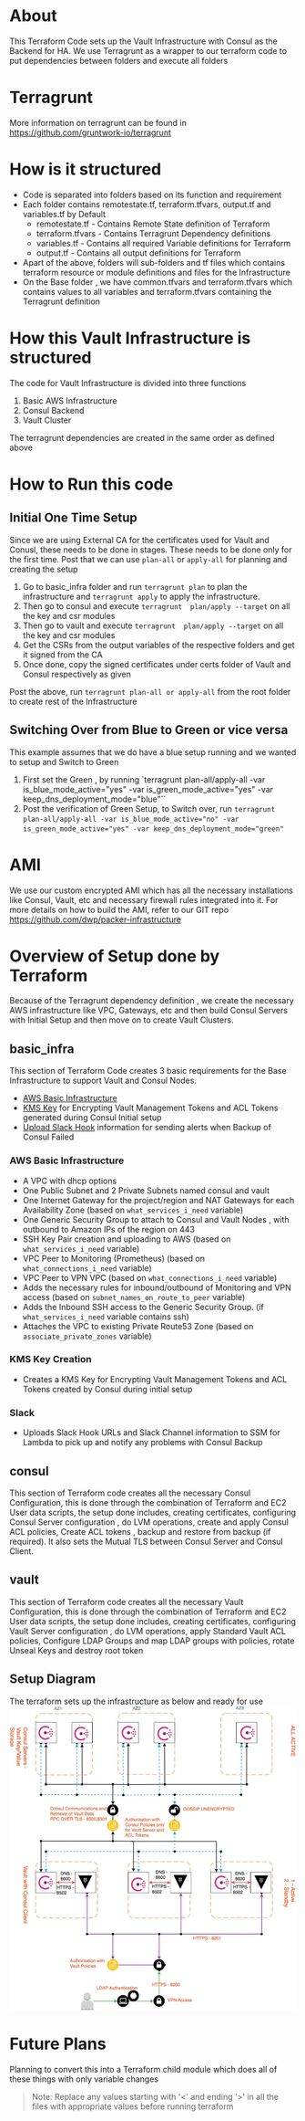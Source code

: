 # About
This Terraform Code sets up the Vault Infrastructure with Consul as the Backend for HA. We use Terragrunt as a wrapper to our terraform code to put dependencies between folders and execute all folders

# Terragrunt

More information on terragrunt can be found in https://github.com/gruntwork-io/terragrunt

# How is it structured

* Code is separated into folders based on its function and requirement
* Each folder contains remotestate.tf, terraform.tfvars, output.tf and variables.tf by Default
    * remotestate.tf - Contains Remote State definition of Terraform
    * terraform.tfvars - Contains Terragrunt Dependency definitions
    * variables.tf - Contains all required Variable definitions for Terraform
    * output.tf - Contains all output definitions for Terraform
* Apart of the above, folders will sub-folders and tf files which contains terraform resource or module definitions and files for the Infrastructure
* On the Base folder , we have common.tfvars and terraform.tfvars which contains values to all variables and terraform.tfvars containing the Terragrunt definition

# How this Vault Infrastructure is structured

The code for Vault Infrastructure is divided into three functions
1. Basic AWS Infrastructure
2. Consul Backend
3. Vault Cluster

The terragrunt dependencies are created in the same order as defined above


# How to Run this code

## Initial One Time Setup
Since we are using External CA for the certificates used for Vault and Conusl, these needs to be done in stages. These needs to be done only for the first time. Post that we can use `plan-all` or `apply-all` for planning and creating the setup

1. Go to basic_infra folder and run `terragrunt plan` to plan the infrastructure and `terragrunt apply` to apply the infrastructure.
2. Then go to consul and execute `terragrunt  plan/apply --target` on all the key and csr modules
3. Then go to vault and execute `terragrunt  plan/apply --target` on all the key and csr modules
4. Get the CSRs from the output variables of the respective folders and get it signed from the CA
5. Once done, copy the signed certificates under certs folder of Vault and Consul respectively as given

Post the above, run `terragrunt plan-all or apply-all` from the root folder to create rest of the Infrastructure

## Switching Over from Blue to Green or vice versa
This example assumes that we do have a blue setup running and we wanted to setup and Switch to Green

1. First set the Green , by running `terragrunt plan-all/apply-all -var is_blue_mode_active="yes" -var is_green_mode_active="yes" -var keep_dns_deployment_mode="blue"``
2. Post the verification of Green Setup, to Switch over, run
`terragrunt plan-all/apply-all -var is_blue_mode_active="no" -var is_green_mode_active="yes" -var keep_dns_deployment_mode="green"`


# AMI
We use our custom encrypted AMI which has all the necessary installations like Consul, Vault, etc and necessary firewall rules integrated into it. For more details on how to build the AMI, refer to our GIT repo https://github.com/dwp/packer-infrastructure

# Overview of Setup done by Terraform

Because of the Terragrunt dependency definition , we create the necessary AWS infrastructure like VPC, Gateways, etc and then build Consul Servers with Initial Setup and then move on to create Vault Clusters.

## basic_infra
This section of Terraform Code creates 3 basic requirements for the Base Infrastructure to support Vault and Consul Nodes.

* [AWS Basic Infrastructure](#AWSBasicInfrastructure)
* [KMS Key](#KMSKeyCreation) for Encrypting Vault Management Tokens and ACL Tokens generated during Consul Initial setup
* [Upload Slack Hook](#Slack) information for sending alerts when Backup of Consul Failed

### AWS Basic Infrastructure<a name="AWSBasicInfrastructure"></a>
* A VPC with dhcp options
* One Public Subnet and 2 Private Subnets named consul and vault
* One Internet Gateway for the project/region and NAT Gateways for each Availability Zone (based on `what_services_i_need` variable)
* One Generic Security Group to attach to Consul and Vault Nodes , with outbound to Amazon IPs of the region on 443
* SSH Key Pair creation and uploading to AWS (based on `what_services_i_need` variable)
* VPC Peer to Monitoring (Prometheus) (based on `what_connections_i_need` variable)
* VPC Peer to VPN VPC (based on `what_connections_i_need` variable)
* Adds the necessary rules for inbound/outbound of Monitoring and VPN access (based on `subnet_names_on_route_to_peer` variable)
* Adds the Inbound SSH access to the Generic Security Group. (if `what_services_i_need` variable contains ssh)
* Attaches the VPC to existing Private Route53 Zone (based on `associate_private_zones` variable)

### KMS Key Creation<a name="KMSKeyCreation"></a>
* Creates a KMS Key for Encrypting Vault Management Tokens and ACL Tokens created by Consul during initial setup

### Slack<a name="Slack"></a>
* Uploads Slack Hook URLs and Slack Channel information to SSM for Lambda to pick up and notify any problems with Consul Backup

## consul
This section of Terraform code creates all the necessary Consul Configuration, this is done through the combination of Terraform and EC2 User data scripts, the setup done includes, creating certificates, configuring Consul Server configuration , do LVM operations, create and apply Consul ACL policies, Create ACL tokens , backup and restore from backup (if required). It also sets the Mutual TLS between Consul Server and Consul Client.

## vault
This section of Terraform code creates all the necessary Vault Configuration, this is done through the combination of Terraform and EC2 User data scripts, the setup done includes, creating certificates, configuring Vault Server configuration , do LVM operations, apply Standard Vault ACL policies, Configure LDAP Groups and map LDAP groups with policies, rotate Unseal Keys and destroy root token


## Setup Diagram
The terraform sets up the infrastructure as below and ready for use
![Vault Setup](./github-diagram.jpg)

# Future Plans
Planning to convert this into a Terraform child module which does all of these things with only variable changes

> Note: Replace any values starting with '<' and ending '>' in all the files with appropriate values before running terraform
